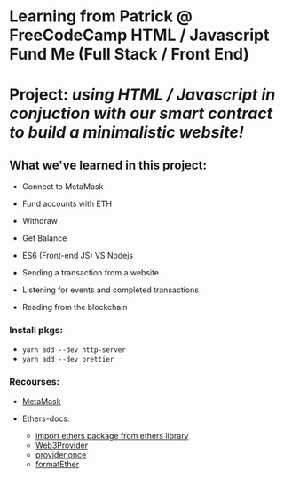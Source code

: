 # Learning from **Patrick** @ **FreeCodeCamp** HTML / Javascript Fund Me (Full Stack / Front End)

# **Project:** *using HTML / Javascript in conjuction with our smart contract to build a minimalistic website!*

## What we've learned in this project:
- Connect to MetaMask
- Fund accounts with ETH
- Withdraw
- Get Balance

- ES6 (Front-end JS) VS Nodejs

- Sending a transaction from a website

- Listening for events and completed transactions

- Reading from the blockchain

### Install pkgs:
- `yarn add --dev http-server`
- `yarn add --dev prettier`

### Recourses:
- [MetaMask](https://docs.metamask.io/guide/mobile-best-practices.html#the-provider-window-ethereum)

- Ethers-docs:
    * [import ethers package from ethers library](https://docs.ethers.org/v5/getting-started/) 
    * [Web3Provider](https://docs.ethers.org/v5/api/providers/other/#Web3Provider) 
    * [provider.once](https://docs.ethers.org/v5/api/contract/contract/#Contract-once) 
    * [formatEther](https://docs.ethers.org/v5/api/utils/display-logic/#utils-formatEther) 
